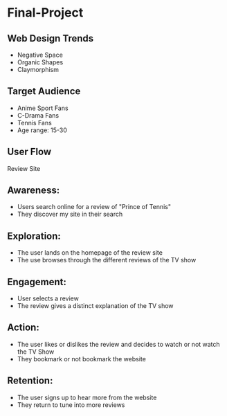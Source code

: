 # Final-Project

## Web Design Trends
-  Negative Space
-  Organic Shapes
- Claymorphism

## Target Audience
 - Anime Sport Fans 
- C-Drama Fans 
 - Tennis Fans
 -  Age range: 15-30
## User Flow
Review Site
## Awareness: 
- Users search online for a review of "Prince of Tennis"
- They discover my site in their search

 ## Exploration:
 - The user lands on the homepage of the review site
 - The use browses through the different reviews of the TV show

## Engagement:
- User selects a review 
- The review gives a distinct explanation of the TV show

## Action:
- The user likes or dislikes the review and decides to watch or not watch the TV Show
- They bookmark or not bookmark the website

## Retention:
- The user signs up to hear more from the website
- They return to tune into more reviews 
